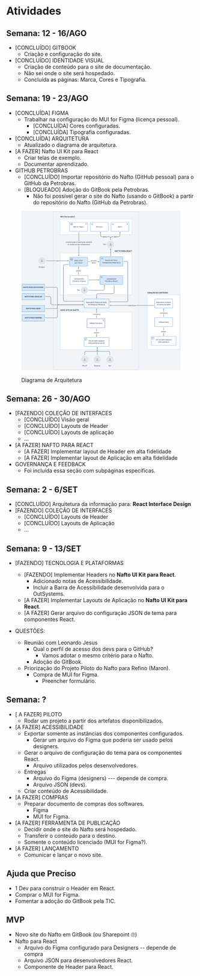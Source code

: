 # Atividades

## Semana: 12 - 16/AGO

* \[CONCLUÍDO] GITBOOK
  * Criação e configuração do site.
* \[CONCLUÍDO] IDENTIDADE VISUAL
  * Criação de conteúdo para o site de documentação.
  * Não sei onde o site será hospedado.
  * Concluída as páginas: Marca, Cores e Tipografia.

## Semana: 19 - 23/AGO

* \[CONCLUÍDA] FIGMA
  * Trabalhar na configuração do MUI for Figma (licença pessoal).
    * \[CONCLUÍDA] Cores configuradas.
    * \[CONCLUÍDA] Tipografia configuradas.
* \[CONCLUÍDA] ARQUITETURA
  * Atualizado o diagrama de arquitetura.
* \[A FAZER] Nafto UI Kit para React
  * Criar telas de exemplo.
  * Documentar aprendizado.
* GITHUB PETROBRAS
  * \[CONCLUÍDO] Importar repositório do Nafto (GitHub pessoal) para o GitHub da Petrobras.
  * \[BLOQUEADO] Adoção do GitBook pela Petrobras.
    * Não foi possível gerar o site do Nafto (usando o GitBook) a partir do repositório do Nafto (GitHub da Petrobras).

<figure><img src="../.gitbook/assets/image (15).png" alt=""><figcaption><p>Diagrama de Arquitetura</p></figcaption></figure>

## Semana: 26 - 30/AGO

* \[FAZENDO] COLEÇÃO DE INTERFACES
  * \[CONCLUÍDO] Visão geral
  * \[CONCLUÍDO] Layouts de Header
  * \[CONCLUÍDO] Layouts de aplicação
  * ...
* \[A FAZER] NAFTO PARA REACT
  * \[A FAZER] Implementar layout de Header em alta fidelidade
  * \[A FAZER] Implementar layout de Aplicação em alta fidelidade
* GOVERNANÇA E FEEDBACK
  * Foi incluída essa seção com subpáginas específicas.

## Semana: 2 - 6/SET

* \[CONCLUÍDO] Arquitetura da informação para: **React Interface Design**
* \[FAZENDO] COLEÇÃO DE INTERFACES
  * \[CONCLUÍDO] Layouts de Header
  * \[CONCLUÍDO] Layouts de Aplicação
  * ...

## Semana: 9 - 13/SET

* \[FAZENDO] TECNOLOGIA E PLATAFORMAS
  * \[FAZENDO] Implementar Headers no **Nafto UI Kit para React**.
    * Adicionado notas de Acessibilidade.
    * Incluir a Barra de Acessibilidade desenvolvida para o OutSystems.
  * \[A FAZER] Implementar Layouts de Aplicação no **Nafto UI Kit para React**.
  * \[A FAZER] Gerar arquivo do configuração JSON de tema para componentes React.
*   QUESTÕES:

    * Reunião com Leonardo Jesus
      * Qual o perfil de acesso dos devs para o GitHub?
        * Vamos adotar o mesmo critério para o Nafto.
      * Adoção do GitBook.
    * Priorização do Projeto Piloto do Nafto para Refino (Maron).
      * Compra de MUI for Figma.
        * Preencher formulário.





## Semana: ?

* \[ A FAZER] PILOTO
  * Rodar um projeto a partir dos artefatos disponibilizados.
* \[A FAZER] ACESSIBILIDADE
  * Exportar somente as instâncias dos componentes configurados.
    * Gerar um arquivo do Figma que poderia ser usado pelos designers.
  * Gerar o arquivo de configuração do tema para os componentes React.
    * Arquivo utilizados pelos desenvolvedores.
  * Entregas
    * Arquivo do Figma (designers) --- depende de compra.
    * Arquivo JSON (devs).
  * Criar conteúdo de Acessibilidade.
* \[A FAZER] COMPRAS
  * Preparar documento de compras dos softwares.
    * Figma
    * MUI for Figma.
* \[A FAZER] FERRAMENTA DE PUBLICAÇÃO
  * Decidir onde o site do Nafto será hospedado.
  * Transferir o conteúdo para o destino.
  * Somente o conteúdo licenciado (MUI for Figma?).
* \[A FAZER] LANÇAMENTO
  * Comunicar e lançar o novo site.

## Ajuda que Preciso

* 1 Dev para construir o Header em React.
* Comprar o MUI for Figma.
* Fomentar a adoção do GitBook pela TIC.

## MVP

* Novo site do Nafto em GitBook (ou Sharepoint 🙄)
* Nafto para React
  * Arquivo do Figma configurado para Designers -- depende de compra
  * Arquivo JSON para desenvolvedores React.
  * Componente de Header para React.

